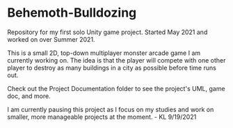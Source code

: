 # Behemoth-Bulldozing
Repository for my first solo Unity game project. Started May 2021 and worked on over Summer 2021.

This is a small 2D, top-down multiplayer monster arcade game I am currently working on. The idea is that the player will compete with one other player to destroy as many buildings in a city as possible before time runs out.

Check out the Project Documentation folder to see the project's UML, game doc, and more.

I am currently pausing this project as I focus on my studies and work on smaller, more manageable projects at the moment. - KL 9/19/2021

